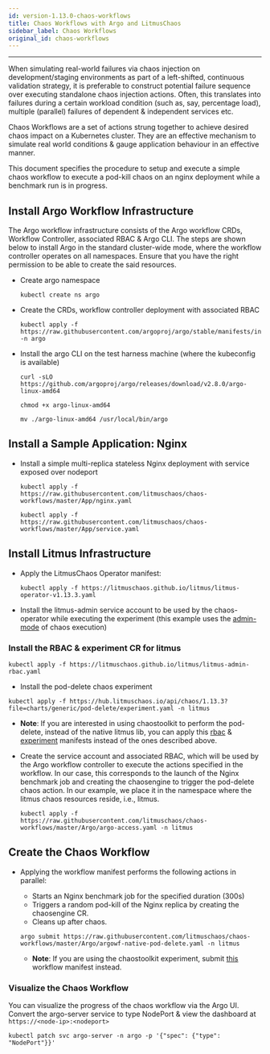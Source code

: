 ```yaml
---
id: version-1.13.0-chaos-workflows
title: Chaos Workflows with Argo and LitmusChaos
sidebar_label: Chaos Workflows
original_id: chaos-workflows
---
```

------

When simulating real-world failures via chaos injection on development/staging environments as part of a left-shifted, 
continuous validation strategy, it is preferable to construct potential failure sequence over executing standalone chaos 
injection actions. Often, this translates into failures during a certain workload condition (such as, say, percentage load), 
multiple (parallel) failures of dependent & independent services etc.  

Chaos Workflows are a set of actions strung together to achieve desired chaos impact on a Kubernetes cluster. 
They are an effective mechanism to simulate real world conditions & gauge application behaviour in an effective manner. 

This document specifies the procedure to setup and execute a simple chaos workflow to execute a pod-kill chaos on 
an nginx deployment while a benchmark run is in progress. 

## Install Argo Workflow Infrastructure

The Argo workflow infrastructure consists of the Argo workflow CRDs, Workflow Controller, associated RBAC & Argo CLI. 
The steps are shown below to install Argo in the standard cluster-wide mode, where the workflow controller operates on all 
namespaces. Ensure that you have the right permission to be able to create the said resources.

- Create argo namespace

  ```
  kubectl create ns argo
  ```

- Create the CRDs, workflow controller deployment with associated RBAC

  ```
  kubectl apply -f https://raw.githubusercontent.com/argoproj/argo/stable/manifests/install.yaml -n argo
  ```

- Install the argo CLI on the test harness machine (where the kubeconfig is available)

  ```
  curl -sLO https://github.com/argoproj/argo/releases/download/v2.8.0/argo-linux-amd64
  ```

  ```
  chmod +x argo-linux-amd64
  ```

  ```
  mv ./argo-linux-amd64 /usr/local/bin/argo
  ```


## Install a Sample Application: Nginx

- Install a simple multi-replica stateless Nginx deployment with service exposed over nodeport

  ```
  kubectl apply -f https://raw.githubusercontent.com/litmuschaos/chaos-workflows/master/App/nginx.yaml
  ```

  ```
  kubectl apply -f https://raw.githubusercontent.com/litmuschaos/chaos-workflows/master/App/service.yaml
  ```

## Install Litmus Infrastructure

- Apply the LitmusChaos Operator manifest:

  ```
  kubectl apply -f https://litmuschaos.github.io/litmus/litmus-operator-v1.13.3.yaml
  ```

- Install the litmus-admin service account to be used by the chaos-operator while executing the experiment (this example
  uses the [admin-mode](https://v1-docs.litmuschaos.io/docs/next/admin-mode/) of chaos execution)

### Install the RBAC & experiment CR for litmus

  ```
  kubectl apply -f https://litmuschaos.github.io/litmus/litmus-admin-rbac.yaml
  ```

  - Install the pod-delete chaos experiment

  ```
  kubectl apply -f https://hub.litmuschaos.io/api/chaos/1.13.3?file=charts/generic/pod-delete/experiment.yaml -n litmus
  ```

  - **Note**: If you are interested in using chaostoolkit to perform the pod-delete, instead of the native litmus lib, you can apply 
  this [rbac](https://github.com/litmuschaos/chaos-charts/tree/master/charts/generic/k8-pod-delete/Cluster/rbac.yaml) 
  & [experiment](https://hub.litmuschaos.io/api/chaos/1.13.3?file=charts/generic/k8-pod-delete/experiment.yaml) manifests instead 
  of the ones described above.

- Create the service account and associated RBAC, which will be used by the Argo workflow controller to execute the
  actions specified in the workflow. In our case, this corresponds to the launch of the Nginx benchmark job and creating
  the chaosengine to trigger the pod-delete chaos action. In our example, we place it in the namespace where the litmus
  chaos resources reside, i.e., litmus.

  ```
  kubectl apply -f https://raw.githubusercontent.com/litmuschaos/chaos-workflows/master/Argo/argo-access.yaml -n litmus
  ```

## Create the Chaos Workflow

- Applying the workflow manifest performs the following actions in parallel:

  - Starts an Nginx benchmark job for the specified duration (300s)
  - Triggers a random pod-kill of the Nginx replica by creating the chaosengine CR.
  - Cleans up after chaos.

  ```
  argo submit https://raw.githubusercontent.com/litmuschaos/chaos-workflows/master/Argo/argowf-native-pod-delete.yaml -n litmus
  ```

  - **Note**: If you are using the chaostoolkit experiment, submit [this](https://raw.githubusercontent.com/litmuschaos/chaos-workflows/master/Argo/argowf-chaos-admin.yaml) workflow manifest instead.


### Visualize the Chaos Workflow

You can visualize the progress of the chaos workflow via the Argo UI. Convert the argo-server service to type NodePort & view the dashboard at `https://<node-ip>:<nodeport>`

```
kubectl patch svc argo-server -n argo -p '{"spec": {"type": "NodePort"}}'
```
